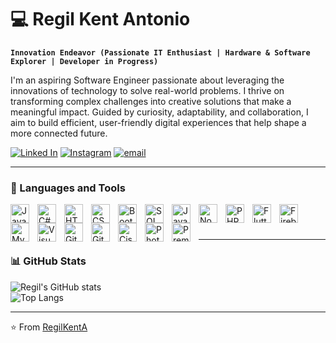 # 💻 Regil Kent Antonio

**`Innovation Endeavor (Passionate IT Enthusiast | Hardware & Software Explorer | Developer in Progress)`**

I'm an aspiring Software Engineer passionate about leveraging the innovations of technology to solve real-world problems. I thrive on transforming complex challenges into creative solutions that make a meaningful impact. Guided by curiosity, adaptability, and collaboration, I aim to build efficient, user-friendly digital experiences that help shape a more connected future.

   <p align="left">
      <a href="https://linkedin.com/in/regil-kent-antonio">
         <img alt="Linked In" title="Linked In" src="https://custom-icon-badges.demolab.com/badge/LinkedIn-Connect-0077B5?style=for-the-badge&logo=linkedin&logoColor=white"/></a> 
      <a href="https://www.instagram.com/xregill/">
  <img alt="Instagram" title="Follow me on Instagram" 
       src="https://img.shields.io/badge/Instagram-E4405F?style=for-the-badge&logo=instagram&logoColor=white"/></a>
      <a href="mailto:yourname@example.com">
  <img alt="email" title="Email me" 
       src="https://img.shields.io/badge/Email-D14836?style=for-the-badge&logo=gmail&logoColor=white"/>
      </a>
      
   </p>

---

### 🧰 Languages and Tools

<img align="left" alt="Java" width="30px" style="padding-right:10px;" src="https://cdn.jsdelivr.net/gh/devicons/devicon/icons/java/java-original.svg"/>
<img align="left" alt="C#" width="30px" style="padding-right:10px;" src="https://cdn.jsdelivr.net/gh/devicons/devicon/icons/csharp/csharp-original.svg"/>
<img align="left" alt="HTML5" width="30px" style="padding-right:10px;" src="https://cdn.jsdelivr.net/gh/devicons/devicon/icons/html5/html5-original.svg"/>
<img align="left" alt="CSS3" width="30px" style="padding-right:10px;" src="https://cdn.jsdelivr.net/gh/devicons/devicon/icons/css3/css3-original.svg"/>
<img align="left" alt="Bootstrap" width="30px" style="padding-right:10px;" src="https://cdn.jsdelivr.net/gh/devicons/devicon/icons/bootstrap/bootstrap-original.svg"/>
<img align="left" alt="SQL" width="30px" style="padding-right:10px;" src="https://cdn.jsdelivr.net/gh/devicons/devicon/icons/microsoftsqlserver/microsoftsqlserver-plain.svg"/>
<img align="left" alt="JavaScript" width="30px" style="padding-right:10px;" src="https://cdn.jsdelivr.net/gh/devicons/devicon/icons/javascript/javascript-original.svg"/>
<img align="left" alt="NodeJS" width="30px" style="padding-right:10px;" src="https://cdn.jsdelivr.net/gh/devicons/devicon/icons/nodejs/nodejs-original.svg"/>
<img align="left" alt="PHP" width="30px" style="padding-right:10px;" src="https://cdn.jsdelivr.net/gh/devicons/devicon/icons/php/php-original.svg"/>
<img align="left" alt="Flutter" width="30px" style="padding-right:10px;" src="https://cdn.jsdelivr.net/gh/devicons/devicon/icons/flutter/flutter-original.svg"/>
<img align="left" alt="Firebase" width="30px" style="padding-right:10px;" src="https://cdn.jsdelivr.net/gh/devicons/devicon/icons/firebase/firebase-plain.svg"/>
<img align="left" alt="MySQL" width="30px" style="padding-right:10px;" src="https://cdn.jsdelivr.net/gh/devicons/devicon/icons/mysql/mysql-original.svg"/>
<img align="left" alt="Visual Studio" width="30px" style="padding-right:10px;" src="https://cdn.jsdelivr.net/gh/devicons/devicon/icons/visualstudio/visualstudio-plain.svg"/>
<img align="left" alt="Git" width="30px" style="padding-right:10px;" src="https://cdn.jsdelivr.net/gh/devicons/devicon/icons/git/git-original.svg"/>
<img align="left" alt="GitHub" width="30px" style="padding-right:10px;" src="https://cdn.jsdelivr.net/gh/devicons/devicon/icons/github/github-original.svg"/>
<img align="left" alt="Cisco" width="30px" style="padding-right:10px;" src="https://img.icons8.com/color/48/000000/cisco-logo.png"/>
<img align="left" alt="Photoshop" width="30px" style="padding-right:10px;" src="https://cdn.jsdelivr.net/gh/devicons/devicon/icons/photoshop/photoshop-line.svg"/>
<img align="left" alt="Premiere Pro" width="30px" style="padding-right:10px;" src="https://cdn.jsdelivr.net/gh/devicons/devicon/icons/premierepro/premierepro-original.svg"/>
<br />

#

---

### 📊 GitHub Stats
![Regil's GitHub stats](https://github-readme-stats.vercel.app/api?username=RegilKentA&show_icons=true&theme=tokyonight)  
![Top Langs](https://github-readme-stats.vercel.app/api/top-langs/?username=RegilKentA&layout=compact&theme=tokyonight)

---

⭐️ From [RegilKentA](https://github.com/RegilKentA)

<!--
**RegilKentA/RegilKentA** is a ✨ _special_ ✨ repository because its `README.md` (this file) appears on your GitHub profile.

Here are some ideas to get you started:

- 🔭 I’m currently working on ...
- 🌱 I’m currently learning ...
- 👯 I’m looking to collaborate on ...
- 🤔 I’m looking for help with ...
- 💬 Ask me about ...
- 📫 How to reach me: ...
- 😄 Pronouns: ...
- ⚡ Fun fact: ...
-->
